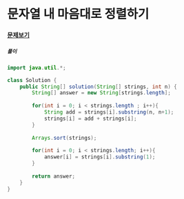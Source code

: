 # 문자열 내 마음대로 정렬하기

#### [문제보기](https://programmers.co.kr/learn/courses/30/lessons/12915)

##### `풀이`
```java
import java.util.*;

class Solution {
    public String[] solution(String[] strings, int n) {
        String[] answer = new String[strings.length];
        
        for(int i = 0; i < strings.length ; i++){
            String add = strings[i].substring(n, n+1);
            strings[i] = add + strings[i];
        }
        
        Arrays.sort(strings);
        
        for(int i = 0; i < strings.length; i++){
            answer[i] = strings[i].substring(1);
        }
        
        return answer;
    }
}
```
